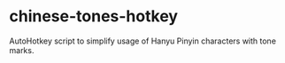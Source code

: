 # chinese-tones-hotkey
AutoHotkey script to simplify usage of Hanyu Pinyin characters with tone marks.
